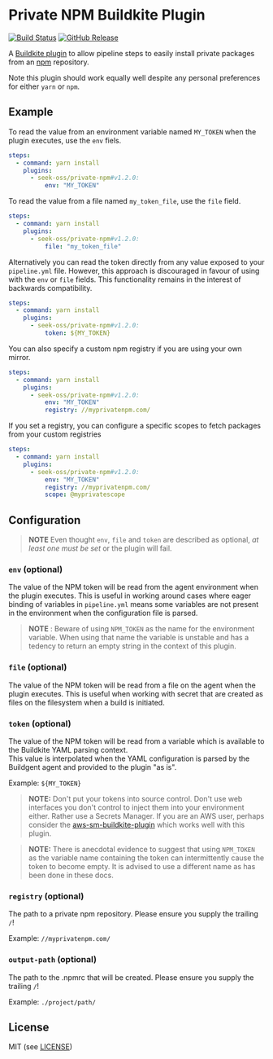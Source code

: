 # Private NPM Buildkite Plugin

[![Build Status](https://img.shields.io/endpoint.svg?url=https%3A%2F%2Factions-badge.atrox.dev%2Fseek-oss%2Fprivate-npm-buildkite-plugin%2Fbadge&style=flat)](https://actions-badge.atrox.dev/seek-oss/private-npm-buildkite-plugin/goto)
[![GitHub Release](https://img.shields.io/github/release/seek-oss/private-npm-buildkite-plugin.svg)](https://github.com/seek-oss/private-npm-buildkite-plugin/releases)


A [Buildkite plugin](https://buildkite.com/docs/agent/v3/plugins) to allow pipeline steps to easily install
private packages from an [npm](https://www.npmjs.com) repository.

Note this plugin should work equally well despite any personal preferences for either `yarn` or `npm`.

## Example

To read the value from an environment variable named `MY_TOKEN` when the plugin executes, use the `env` fiels.

```yml
steps:
  - command: yarn install
    plugins:
      - seek-oss/private-npm#v1.2.0:
          env: "MY_TOKEN"
```

To read the value from a file named `my_token_file`, use the `file` field.

```yml
steps:
  - command: yarn install
    plugins:
      - seek-oss/private-npm#v1.2.0:
          file: "my_token_file"
```

Alternatively you can read the token directly from any value exposed to your `pipeline.yml` file.  However, this 
approach is discouraged in favour of using with the `env` or `file` fields.  This functionality remains in the interest
 of backwards compatibility.

```yml
steps:
  - command: yarn install
    plugins:
      - seek-oss/private-npm#v1.2.0:
          token: ${MY_TOKEN}
```


You can also specify a custom npm registry if you are using your own mirror.

```yml
steps:
  - command: yarn install
    plugins:
      - seek-oss/private-npm#v1.2.0:
          env: "MY_TOKEN"
          registry: //myprivatenpm.com/
```

If you set a registry, you can configure a specific scopes to fetch packages from your custom registries

```yml
steps:
  - command: yarn install
    plugins:
      - seek-oss/private-npm#v1.2.0:
          env: "MY_TOKEN"
          registry: //myprivatenpm.com/
          scope: @myprivatescope
```

## Configuration

> **NOTE** Even thought `env`, `file` and `token` are described as optional, _at least one must be set_ or the plugin 
> will fail.

### `env` (optional)

The value of the NPM token will be read from the agent environment when the plugin executes.  This is useful in working
around cases where eager binding of variables in `pipeline.yml` means some variables are not present in the 
environment when the configuration file is parsed.

> **NOTE** : Beware of using `NPM_TOKEN` as the name for the environment variable. When using that name the variable
> is unstable and has a tedency to return an empty string in the context of this plugin.

### `file` (optional)

The value of the NPM token will be read from a file on the agent when the plugin executes.  This is useful when working
with secret that are created as files on the filesystem when a build is initiated.

### `token` (optional)

The value of the NPM token will be read from a variable which is available to the Buildkite YAML parsing context.  
This value is interpolated when the YAML configuration is parsed by the Buildgent agent and provided to the plugin "as 
is".

Example: `${MY_TOKEN}`
> **NOTE:** Don't put your tokens into source control.  Don't use web interfaces you don't control to inject them into 
> your environment either.  Rather use a Secrets Manager.  If you are an AWS user, perhaps consider the 
> [aws-sm-buildkite-plugin](https://github.com/seek-oss/aws-sm-buildkite-plugin) which works well with this plugin.

> **NOTE:** There is anecdotal evidence to suggest that using `NPM_TOKEN` as the variable name containing the 
> token can intermittently cause the token to become empty.  It is advised to use a different name as has been done in 
> these docs.

### `registry` (optional)
The path to a private npm repository.  Please ensure you supply the trailing `/`!

Example: `//myprivatenpm.com/`

### `output-path` (optional)
The path to the .npmrc that will be created.  Please ensure you supply the trailing `/`!

Example: `./project/path/`

## License
MIT (see [LICENSE](./LICENSE))
